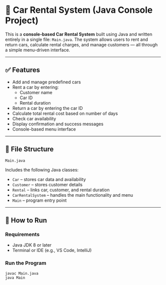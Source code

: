 # 🚗 Car Rental System (Java Console Project)

This is a **console-based Car Rental System** built using Java and written entirely in a single file: `Main.java`. The system allows users to rent and return cars, calculate rental charges, and manage customers — all through a simple menu-driven interface.

---

## ✅ Features

- Add and manage predefined cars
- Rent a car by entering:
  - Customer name
  - Car ID
  - Rental duration
- Return a car by entering the car ID
- Calculate total rental cost based on number of days
- Check car availability
- Display confirmation and success messages
- Console-based menu interface

---

## 📁 File Structure
    Main.java

Includes the following Java classes:
- `Car` – stores car data and availability
- `Customer` – stores customer details
- `Rental` – links car, customer, and rental duration
- `CarRentalSystem` – handles the main functionality and menu
- `Main` – program entry point

---

## 🚀 How to Run

### Requirements
- Java JDK 8 or later
- Terminal or IDE (e.g., VS Code, IntelliJ)

### Run the Program

```bash
javac Main.java
java Main
